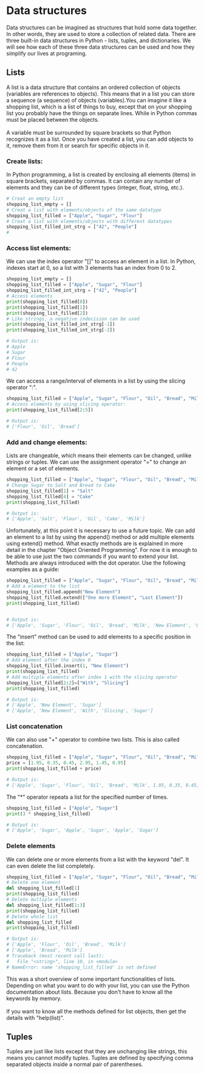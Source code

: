 # Data structures

Data structures can be imagined as structures that hold some data together. In other words, they are used to store a collection of related data. There are three built-in data structures in Python - lists, tuples, and dictionaries. We will see how each of these three data structures can be used and how they simplify our lives at programing.

## Lists

A list is a data structure that contains an ordered collection of objects (variables are references to objects). This means that in a list you can store a sequence (a sequence) of objects (variables).You can imagine it like a shopping list, which is a list of things to buy, except that on your shopping list you probably have the things on separate lines. While in Python commas must be placed between the objects.
<br>
<br>
A variable must be surrounded by square brackets so that Python recognizes it as a list. Once you have created a list, you can add objects to it, remove them from it or search for specific objects in it. 

### Create lists:

In Python programming, a list is created by enclosing all elements (items) in square brackets, separated by commas.
It can contain any number of elements and they can be of different types (integer, float, string, etc.).



```python
# Creat an empty list
shopping_list_empty = []
# Creat a list with elements/objects of the same datatype
shopping_list_filled = ["Apple", "Sugar", "Flour"]
# Creat a list with elements/objects with different datatypes
shopping_list_filled_int_strg = ["42", "People"]
# 

```

### Access list elements:

We can use the index operator "[]" to access an element in a list. In Python, indexes start at 0, so a list with 3 elements has an index from 0 to 2.

```python
shopping_list_empty = []
shopping_list_filled = ["Apple", "Sugar", "Flour"]
shopping_list_filled_int_strg = ["42", "People"]
# Access elements
print(shopping_list_filled[0])
print(shopping_list_filled[1])
print(shopping_list_filled[2])
# Like strings, a negative indecision can be used
print(shopping_list_filled_int_strg[-1])
print(shopping_list_filled_int_strg[-2])

# Output is:
# Apple
# Sugar
# Flour
# People
# 42

```

We can access a range/interval of elements in a list by using the slicing operator ":".

```python
shopping_list_filled = ["Apple", "Sugar", "Flour", "Oil", "Bread", "Milk"]
# Access elements by using slicing operator:
print(shopping_list_filled[2:5])

# Output is:
# ['Flour', 'Oil', 'Bread']

```

### Add and change elements:

Lists are changeable, which means their elements can be changed, unlike strings or tuples. We can use the assignment operator "=" to change an element or a set of elements.


```python
shopping_list_filled = ["Apple", "Sugar", "Flour", "Oil", "Bread", "Milk"]
# Change Sugar to Salt and Bread to Cake
shopping_list_filled[1] = "Salt"
shopping_list_filled[4] = "Cake"
print(shopping_list_filled)

# Output is:
# ['Apple', 'Salt', 'Flour', 'Oil', 'Cake', 'Milk']

```

Unfortunately, at this point it is necessary to use a future topic. We can add an element to a list by using the append() method or add multiple elements using extend() method. What exactly methods are is explained in more detail in the chapter "Object Oriented Programming". For now it is enough to be able to use just the two commands if you want to extend your list. Methods are always introduced with the dot operator. Use the following examples as a guide:

```python
shopping_list_filled = ["Apple", "Sugar", "Flour", "Oil", "Bread", "Milk"]
# Add a element to the list
shopping_list_filled.append("New Element")
shopping_list_filled.extend(["One more Element", "Last Element"])
print(shopping_list_filled)


# Output is:
# ['Apple', 'Sugar', 'Flour', 'Oil', 'Bread', 'Milk', 'New Element', 'One more Element', 'Last Element']

```

The "insert" method can be used to add elements to a specific position in the list:

```python
shopping_list_filled = ["Apple", "Sugar"]
# Add element after the index 0
shopping_list_filled.insert(1, "New Element")
print(shopping_list_filled)
# Add multiple elements after index 1 with the slicing operator
shopping_list_filled[2:2]=["With", "Slicing"]
print(shopping_list_filled)

# Output is:
# ['Apple', 'New Element', 'Sugar']
# ['Apple', 'New Element', 'With', 'Slicing', 'Sugar']

```


### List concatenation

We can also use "+" operator to combine two lists. This is also called concatenation.

```python
shopping_list_filled = ["Apple", "Sugar", "Flour", "Oil", "Bread", "Milk"]
price = [1.95, 0.35, 0.45, 2.95, 1.45, 0.95]
print(shopping_list_filled + price)

# Output is:
# ['Apple', 'Sugar', 'Flour', 'Oil', 'Bread', 'Milk', 1.95, 0.35, 0.45, 2.95, 1.45, 0.95]
```

The "*" operator repeats a list for the specified number of times.

```python
shopping_list_filled = ["Apple", "Sugar"]
print(3 * shopping_list_filled)

# Output is:
# ['Apple', 'Sugar', 'Apple', 'Sugar', 'Apple', 'Sugar']

```

### Delete elements


We can delete one or more elements from a list with the keyword "del". It can even delete the list completely.

```python
shopping_list_filled = ["Apple", "Sugar", "Flour", "Oil", "Bread", "Milk"]
# Delete one element
del shopping_list_filled[1]
print(shopping_list_filled)
# Delete multiple elements
del shopping_list_filled[1:3]
print(shopping_list_filled)
# Delete whole list
del shopping_list_filled
print(shopping_list_filled)

# Output is:
# ['Apple', 'Flour', 'Oil', 'Bread', 'Milk']
# ['Apple', 'Bread', 'Milk']
# Traceback (most recent call last):
#   File "<string>", line 10, in <module>
# NameError: name 'shopping_list_filled' is not defined

```

This was a short overview of some important functionalities of lists. Depending on what you want to do with your list, you can use the Python documentation about lists. Because you don't have to know all the keywords by memory.
<br>
<br>
If you want to know all the methods defined for list objects, then get the details with "help(list)".

## Tuples

Tuples are just like lists except that they are unchanging like strings, this means you cannot modify tuples. Tuples are defined by specifying comma separated objects inside a normal pair of parentheses.
